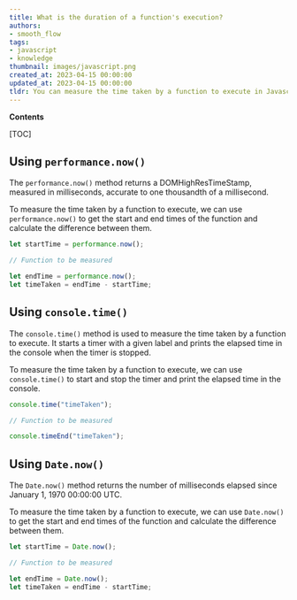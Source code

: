 ```yaml
---
title: What is the duration of a function's execution?
authors:
- smooth_flow
tags:
- javascript
- knowledge
thumbnail: images/javascript.png
created_at: 2023-04-15 00:00:00
updated_at: 2023-04-15 00:00:00
tldr: You can measure the time taken by a function to execute in Javascript by using the performance.now() method.
---
```


**Contents**

[TOC]

## Using `performance.now()`

The `performance.now()` method returns a DOMHighResTimeStamp, measured in milliseconds, accurate to one thousandth of a millisecond.

To measure the time taken by a function to execute, we can use `performance.now()` to get the start and end times of the function and calculate the difference between them.

```javascript
let startTime = performance.now();

// Function to be measured

let endTime = performance.now();
let timeTaken = endTime - startTime;
```

## Using `console.time()`

The `console.time()` method is used to measure the time taken by a function to execute. It starts a timer with a given label and prints the elapsed time in the console when the timer is stopped.

To measure the time taken by a function to execute, we can use `console.time()` to start and stop the timer and print the elapsed time in the console.

```javascript
console.time("timeTaken");

// Function to be measured

console.timeEnd("timeTaken");
```

## Using `Date.now()`

The `Date.now()` method returns the number of milliseconds elapsed since January 1, 1970 00:00:00 UTC.

To measure the time taken by a function to execute, we can use `Date.now()` to get the start and end times of the function and calculate the difference between them.

```javascript
let startTime = Date.now();

// Function to be measured

let endTime = Date.now();
let timeTaken = endTime - startTime;
```
